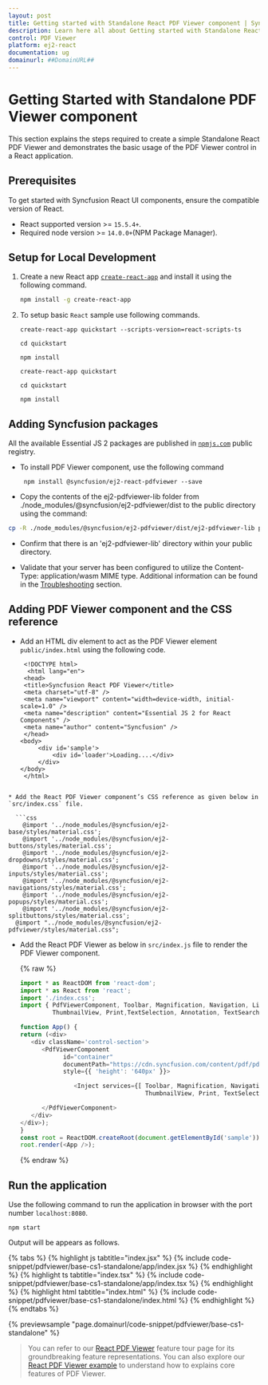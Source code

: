 ```yaml
---
layout: post
title: Getting started with Standalone React PDF Viewer component | Syncfusion
description: Learn here all about Getting started with Standalone React PDF Viewer component of Syncfusion Essential JS 2 and more details.
control: PDF Viewer
platform: ej2-react
documentation: ug
domainurl: ##DomainURL##
---
```


# Getting Started with Standalone PDF Viewer component

This section explains the steps required to create a simple Standalone React PDF Viewer and demonstrates the basic usage of the PDF Viewer control in a React application.

## Prerequisites

To get started with Syncfusion React UI components, ensure the compatible version of React.
* React supported version >= `15.5.4+`.
* Required node version >= `14.0.0+`(NPM Package Manager).

## Setup for Local Development

1. Create a new React app [`create-react-app`](https://github.com/facebookincubator/create-react-app) and install it using the following command.

   ```bash
   npm install -g create-react-app
   ```

2. To setup basic `React` sample use following commands.

   <div class='tsx'>

   ```
   create-react-app quickstart --scripts-version=react-scripts-ts

   cd quickstart

   npm install
   ```

   </div>

   <div class='jsx'>

   ```
   create-react-app quickstart

   cd quickstart

   npm install
   ```

   </div>

## Adding Syncfusion packages

All the available Essential JS 2 packages are published in [`npmjs.com`](https://www.npmjs.com/~syncfusionorg) public registry.

* To install PDF Viewer component, use the following command

  ```
   npm install @syncfusion/ej2-react-pdfviewer --save
  ```
  
* Copy the contents of the ej2-pdfviewer-lib folder from ./node_modules/@syncfusion/ej2-pdfviewer/dist to the public directory using the command:

```bash
cp -R ./node_modules/@syncfusion/ej2-pdfviewer/dist/ej2-pdfviewer-lib public/ej2-pdfviewer-lib
```

* Confirm that there is an 'ej2-pdfviewer-lib' directory within your public directory.

* Validate that your server has been configured to utilize the Content-Type: application/wasm MIME type. Additional information can be found in the [Troubleshooting](./troubleshooting/troubleshooting) section.

## Adding PDF Viewer component and the CSS reference

* Add an HTML div element to act as the PDF Viewer element `public/index.html` using the following code.

   ```
    <!DOCTYPE html>
     <html lang="en">
    <head>
    <title>Syncfusion React PDF Viewer</title>
    <meta charset="utf-8" />
    <meta name="viewport" content="width=device-width, initial-scale=1.0" />
    <meta name="description" content="Essential JS 2 for React Components" />
    <meta name="author" content="Syncfusion" />
    </head>
   <body>
        <div id='sample'>
            <div id='loader'>Loading....</div>
        </div>
   </body>
    </html>
 ```

* Add the React PDF Viewer component’s CSS reference as given below in `src/index.css` file.

   ```css
     @import '../node_modules/@syncfusion/ej2-base/styles/material.css';  
     @import '../node_modules/@syncfusion/ej2-buttons/styles/material.css';
     @import '../node_modules/@syncfusion/ej2-dropdowns/styles/material.css';  
     @import '../node_modules/@syncfusion/ej2-inputs/styles/material.css';  
     @import '../node_modules/@syncfusion/ej2-navigations/styles/material.css';
     @import '../node_modules/@syncfusion/ej2-popups/styles/material.css';
     @import '../node_modules/@syncfusion/ej2-splitbuttons/styles/material.css';
   @import "../node_modules/@syncfusion/ej2-pdfviewer/styles/material.css";
  ```

* Add the React PDF Viewer as below in `src/index.js` file to render the PDF Viewer component.

    {% raw %}

   ```js
   import * as ReactDOM from 'react-dom';
   import * as React from 'react';
   import './index.css';
   import { PdfViewerComponent, Toolbar, Magnification, Navigation, LinkAnnotation, BookmarkView, 
            ThumbnailView, Print,TextSelection, Annotation, TextSearch, FormFields, FormDesigner, Inject } from '@syncfusion/ej2-react-pdfviewer';

   function App() {
   return (<div>
      <div className='control-section'>
         <PdfViewerComponent 
               id="container" 
               documentPath="https://cdn.syncfusion.com/content/pdf/pdf-succinctly.pdf"
               style={{ 'height': '640px' }}>

                  <Inject services={[ Toolbar, Magnification, Navigation, Annotation, LinkAnnotation, BookmarkView, 
                                      ThumbnailView, Print, TextSelection, TextSearch, FormFields, FormDesigner ]}/>

         </PdfViewerComponent>
      </div>
   </div>);
   }
   const root = ReactDOM.createRoot(document.getElementById('sample'));
   root.render(<App />);
  ```
  {% endraw %}

## Run the application

Use the following command to run the application in browser with the port number `localhost:8080`.

   ```
   npm start
   ```

Output will be appears as follows.

{% tabs %}
{% highlight js tabtitle="index.jsx" %}
{% include code-snippet/pdfviewer/base-cs1-standalone/app/index.jsx %}
{% endhighlight %}
{% highlight ts tabtitle="index.tsx" %}
{% include code-snippet/pdfviewer/base-cs1-standalone/app/index.tsx %}
{% endhighlight %}
{% highlight html tabtitle="index.html" %}
{% include code-snippet/pdfviewer/base-cs1-standalone/index.html %}
{% endhighlight %}
{% endtabs %}
        
{% previewsample "page.domainurl/code-snippet/pdfviewer/base-cs1-standalone" %}

> You can refer to our [React PDF Viewer](https://www.syncfusion.com/react-ui-components/react-pdf-viewer) feature tour page for its groundbreaking feature representations. You can also explore our [React PDF Viewer example](https://ej2.syncfusion.com/react/demos/#/material/pdfviewer/default) to understand how to explains core features of PDF Viewer.